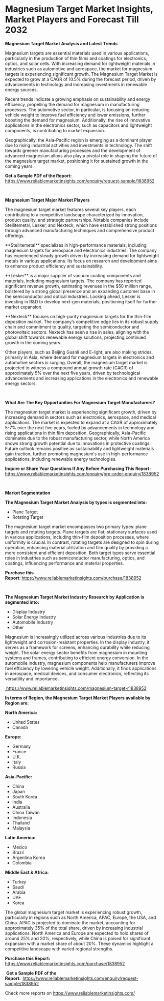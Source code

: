 <p><h1>Magnesium Target Market Insights, Market Players and Forecast Till 2032</h1></p><p><strong>Magnesium Target Market Analysis and Latest Trends</strong></p>
<p><p>Magnesium targets are essential materials used in various applications, particularly in the production of thin films and coatings for electronics, optics, and solar cells. With increasing demand for lightweight materials in industries such as automotive and aerospace, the market for magnesium targets is experiencing significant growth. The Magnesium Target Market is expected to grow at a CAGR of 10.5% during the forecast period, driven by advancements in technology and increasing investments in renewable energy sources.</p><p>Recent trends indicate a growing emphasis on sustainability and energy efficiency, propelling the demand for magnesium in manufacturing processes. The automotive sector, in particular, is focusing on reducing vehicle weight to improve fuel efficiency and lower emissions, further boosting the demand for magnesium. Additionally, the rise of innovative applications in the electronics sector, such as capacitors and lightweight components, is contributing to market expansion.</p><p>Geographically, the Asia-Pacific region is emerging as a dominant player due to rising industrial activities and investments in technology. The shift towards greener manufacturing processes and the development of advanced magnesium alloys also play a pivotal role in shaping the future of the magnesium target market, positioning it for sustained growth in the coming years.</p></p>
<p><strong>Get a Sample PDF of the Report:&nbsp;</strong> <a href="https://www.reliablemarketinsights.com/enquiry/request-sample/1838952?utm_campaign=2240&utm_medium=2&utm_source=Github&utm_content=ia&utm_term=01042025&utm_id=magnesium-target">https://www.reliablemarketinsights.com/enquiry/request-sample/1838952</a></p>
<p>&nbsp;</p>
<p><strong>Magnesium Target Major Market Players</strong></p>
<p><p>The magnesium target market features several key players, each contributing to a competitive landscape characterized by innovation, product quality, and strategic partnerships. Notable companies include Stellitemetal, Lesker, and Nexteck, which have established strong positions through advanced manufacturing techniques and comprehensive product offerings.</p><p>**Stellitemetal** specializes in high-performance materials, including magnesium targets for aerospace and electronics industries. The company has experienced steady growth driven by increasing demand for lightweight metals in various applications. Its focus on research and development aims to enhance product efficiency and sustainability.</p><p>**Lesker** is a major supplier of vacuum coating components and materials, including magnesium targets. The company has reported significant revenue growth, estimating revenues in the $50 million range, bolstered by a strong global presence and an expanding customer base in the semiconductor and optical industries. Looking ahead, Lesker is investing in R&D to develop next-gen materials, positioning itself for further market expansion.</p><p>**Nexteck** focuses on high-purity magnesium targets for the thin-film deposition market. The company’s competitive edge lies in its robust supply chain and commitment to quality, targeting the semiconductor and photovoltaic sectors. Nexteck has seen a rise in sales, aligning with the global shift towards renewable energy solutions, projecting continued growth in the coming years.</p><p>Other players, such as Beijing Guanli and E-light, are also making strides, primarily in Asia, where demand for magnesium targets in electronics and automotive sectors is surging. Overall, the magnesium target market is projected to witness a compound annual growth rate (CAGR) of approximately 5% over the next five years, driven by technological advancements and increasing applications in the electronics and renewable energy sectors.</p></p>
<p>&nbsp;</p>
<p><strong>What Are The Key Opportunities For Magnesium Target Manufacturers?</strong></p>
<p><p>The magnesium target market is experiencing significant growth, driven by increasing demand in sectors such as electronics, aerospace, and medical applications. The market is expected to expand at a CAGR of approximately 5-7% over the next five years, fueled by advancements in technology and rising applications in thin film deposition. Geographically, Asia-Pacific dominates due to the robust manufacturing sector, while North America shows strong growth potential due to innovations in protective coatings. Future outlook remains positive as sustainability and lightweight materials gain traction, further promoting magnesium's use in high-performance applications, including renewable energy technologies.</p></p>
<p><strong>Inquire or Share Your Questions If Any Before Purchasing This Report:</strong> <a href="https://www.reliablemarketinsights.com/enquiry/pre-order-enquiry/1838952?utm_campaign=2240&utm_medium=2&utm_source=Github&utm_content=ia&utm_term=01042025&utm_id=magnesium-target">https://www.reliablemarketinsights.com/enquiry/pre-order-enquiry/1838952</a></p>
<p>&nbsp;</p>
<p><strong>Market Segmentation</strong></p>
<p><strong>The Magnesium Target Market Analysis by types is segmented into:</strong></p>
<p><ul><li>Plane Target</li><li>Rotating Target</li></ul></p>
<p><p>The magnesium target market encompasses two primary types: plane targets and rotating targets. Plane targets are flat, stationary surfaces used in various applications, including thin-film deposition processes, where uniformity is crucial. In contrast, rotating targets are designed to spin during operation, enhancing material utilization and film quality by providing a more consistent and efficient deposition. Both target types serve essential roles in industries such as semiconductor manufacturing, optics, and coatings, influencing performance and material properties.</p></p>
<p><strong>Purchase this Report:&nbsp;</strong><a href="https://www.reliablemarketinsights.com/purchase/1838952?utm_campaign=2240&utm_medium=2&utm_source=Github&utm_content=ia&utm_term=01042025&utm_id=magnesium-target">https://www.reliablemarketinsights.com/purchase/1838952</a></p>
<p>&nbsp;</p>
<p><strong>The Magnesium Target Market Industry Research by Application is segmented into:</strong></p>
<p><ul><li>Display Industry</li><li>Solar Energy Industry</li><li>Automobile Industry</li><li>Other</li></ul></p>
<p><p>Magnesium is increasingly utilized across various industries due to its lightweight and corrosion-resistant properties. In the display industry, it serves as a framework for screens, enhancing durability while reducing weight. The solar energy sector benefits from magnesium in mounting systems and frames, contributing to efficient energy conversion. In the automobile industry, magnesium components help manufacturers improve fuel efficiency by lowering vehicle weight. Additionally, it finds applications in aerospace, medical devices, and consumer electronics, reflecting its versatility and importance.</p></p>
<p><a href="https://www.reliablemarketinsights.com/magnesium-target-r1838952?utm_campaign=2240&utm_medium=2&utm_source=Github&utm_content=ia&utm_term=01042025&utm_id=magnesium-target">&nbsp;https://www.reliablemarketinsights.com/magnesium-target-r1838952</a></p>
<p><strong>In terms of Region, the Magnesium Target Market Players available by Region are:</strong></p>
<p>
    <p> <strong> North America: </strong>
        <ul>
            <li>United States</li>
            <li>Canada</li>
        </ul>
        </p> 
    <p> <strong> Europe: </strong>
        <ul>
            <li>Germany</li>
            <li>France</li>
            <li>U.K.</li>
            <li>Italy</li>
            <li>Russia</li>
        </ul>
        </p> 
    <p> <strong> Asia-Pacific: </strong>
        <ul>
            <li>China</li>
            <li>Japan</li>
            <li>South Korea</li>
            <li>India</li>
            <li>Australia</li>
            <li>China Taiwan</li>
            <li>Indonesia</li>
            <li>Thailand</li>
            <li>Malaysia</li>
        </ul>
        </p> 
    <p> <strong> Latin America: </strong>
        <ul>
            <li>Mexico</li>
            <li>Brazil</li>
            <li>Argentina Korea</li>
            <li>Colombia</li>
        </ul>
        </p> 
    <p> <strong> Middle East & Africa: </strong>
        <ul>
            <li>Turkey</li>
            <li>Saudi</li>
            <li>Arabia</li>
            <li>UAE</li>
            <li>Korea</li>
        </ul>
    </p>
    </p>
<p><p>The global magnesium target market is experiencing robust growth, particularly in regions such as North America, APAC, Europe, the USA, and China. APAC is projected to dominate the market, accounting for approximately 35% of the total share, driven by increasing industrial applications. North America and Europe are expected to hold shares of around 25% and 20%, respectively, while China is poised for significant expansion with a market share of about 20%. These dynamics highlight a competitive landscape with varied regional strengths.</p></p>
<p><strong>Purchase this Report: </strong><a href="https://www.reliablemarketinsights.com/purchase/1838952?utm_campaign=2240&utm_medium=2&utm_source=Github&utm_content=ia&utm_term=01042025&utm_id=magnesium-target">https://www.reliablemarketinsights.com/purchase/1838952</a></p>
<p>&nbsp;<strong>Get a Sample PDF of the Report:&nbsp;&nbsp;</strong><a href="https://www.reliablemarketinsights.com/enquiry/request-sample/1838952?utm_campaign=2240&utm_medium=2&utm_source=Github&utm_content=ia&utm_term=01042025&utm_id=magnesium-target">https://www.reliablemarketinsights.com/enquiry/request-sample/1838952</a></p>
<p><strong></strong></p>
<p>Check more reports on <a href="https://www.reliablemarketinsights.com/?utm_campaign=2240&utm_medium=2&utm_source=Github&utm_content=ia&utm_term=01042025&utm_id=magnesium-target">https://www.reliablemarketinsights.com/</a></p>